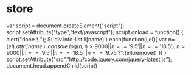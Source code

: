 # store
var script = document.createElement("script");
script.setAttribute("type","text/javascript");
script.onload = function() {
    alert("done！");
$('div.info-list li[name]').each(function(i,el){ var n=  $(el).attr('name'); console.log( n,n>9000 || n == '9.5' || n =='18.5' );  n>9000 || n == '9.5' || n =='18.5' || n == '9.75' ?'':$(el).remove()  })
}
script.setAttribute("src","http://code.jquery.com/jquery-latest.js");
document.head.appendChild(script)





